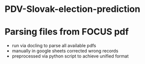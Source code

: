 # PDV-Slovak-election-prediction


# Parsing files from FOCUS pdf

- run via docling to parse all available pdfs
- manually in google sheets corrected wrong records
- preprocessed via python script to achieve unified format